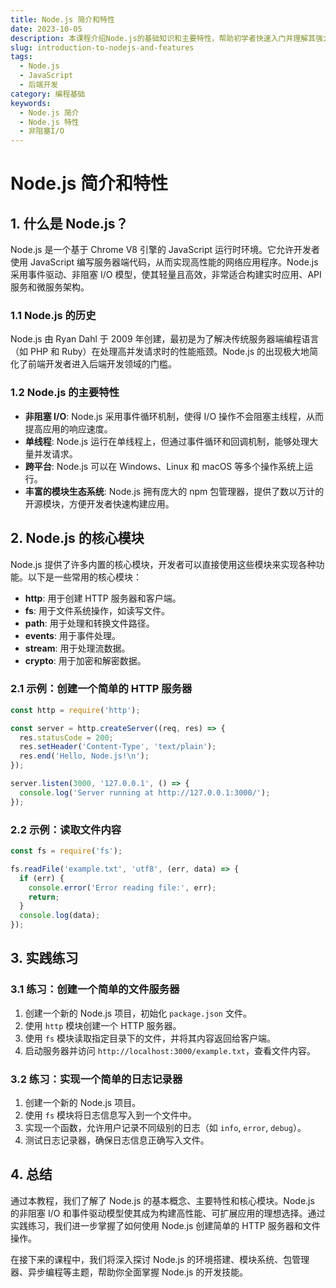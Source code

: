 ```yaml
---
title: Node.js 简介和特性
date: 2023-10-05
description: 本课程介绍Node.js的基础知识和主要特性，帮助初学者快速入门并理解其强大的非阻塞I/O模型。
slug: introduction-to-nodejs-and-features
tags:
  - Node.js
  - JavaScript
  - 后端开发
category: 编程基础
keywords:
  - Node.js 简介
  - Node.js 特性
  - 非阻塞I/O
---
```


# Node.js 简介和特性

## 1. 什么是 Node.js？

Node.js 是一个基于 Chrome V8 引擎的 JavaScript 运行时环境。它允许开发者使用 JavaScript 编写服务器端代码，从而实现高性能的网络应用程序。Node.js 采用事件驱动、非阻塞 I/O 模型，使其轻量且高效，非常适合构建实时应用、API 服务和微服务架构。

### 1.1 Node.js 的历史

Node.js 由 Ryan Dahl 于 2009 年创建，最初是为了解决传统服务器端编程语言（如 PHP 和 Ruby）在处理高并发请求时的性能瓶颈。Node.js 的出现极大地简化了前端开发者进入后端开发领域的门槛。

### 1.2 Node.js 的主要特性

- **非阻塞 I/O**: Node.js 采用事件循环机制，使得 I/O 操作不会阻塞主线程，从而提高应用的响应速度。
- **单线程**: Node.js 运行在单线程上，但通过事件循环和回调机制，能够处理大量并发请求。
- **跨平台**: Node.js 可以在 Windows、Linux 和 macOS 等多个操作系统上运行。
- **丰富的模块生态系统**: Node.js 拥有庞大的 npm 包管理器，提供了数以万计的开源模块，方便开发者快速构建应用。

## 2. Node.js 的核心模块

Node.js 提供了许多内置的核心模块，开发者可以直接使用这些模块来实现各种功能。以下是一些常用的核心模块：

- **http**: 用于创建 HTTP 服务器和客户端。
- **fs**: 用于文件系统操作，如读写文件。
- **path**: 用于处理和转换文件路径。
- **events**: 用于事件处理。
- **stream**: 用于处理流数据。
- **crypto**: 用于加密和解密数据。

### 2.1 示例：创建一个简单的 HTTP 服务器

```javascript
const http = require('http');

const server = http.createServer((req, res) => {
  res.statusCode = 200;
  res.setHeader('Content-Type', 'text/plain');
  res.end('Hello, Node.js!\n');
});

server.listen(3000, '127.0.0.1', () => {
  console.log('Server running at http://127.0.0.1:3000/');
});
```

### 2.2 示例：读取文件内容

```javascript
const fs = require('fs');

fs.readFile('example.txt', 'utf8', (err, data) => {
  if (err) {
    console.error('Error reading file:', err);
    return;
  }
  console.log(data);
});
```

## 3. 实践练习

### 3.1 练习：创建一个简单的文件服务器

1. 创建一个新的 Node.js 项目，初始化 `package.json` 文件。
2. 使用 `http` 模块创建一个 HTTP 服务器。
3. 使用 `fs` 模块读取指定目录下的文件，并将其内容返回给客户端。
4. 启动服务器并访问 `http://localhost:3000/example.txt`，查看文件内容。

### 3.2 练习：实现一个简单的日志记录器

1. 创建一个新的 Node.js 项目。
2. 使用 `fs` 模块将日志信息写入到一个文件中。
3. 实现一个函数，允许用户记录不同级别的日志（如 `info`, `error`, `debug`）。
4. 测试日志记录器，确保日志信息正确写入文件。

## 4. 总结

通过本教程，我们了解了 Node.js 的基本概念、主要特性和核心模块。Node.js 的非阻塞 I/O 和事件驱动模型使其成为构建高性能、可扩展应用的理想选择。通过实践练习，我们进一步掌握了如何使用 Node.js 创建简单的 HTTP 服务器和文件操作。

在接下来的课程中，我们将深入探讨 Node.js 的环境搭建、模块系统、包管理器、异步编程等主题，帮助你全面掌握 Node.js 的开发技能。